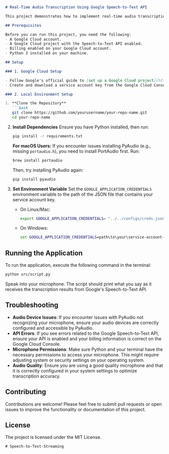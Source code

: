 
```markdown
# Real-Time Audio Transcription Using Google Speech-to-Text API

This project demonstrates how to implement real-time audio transcription using the Google Speech-to-Text API. The application captures audio from the microphone, streams it to the Google Speech API, and prints the transcription live.

## Prerequisites

Before you can run this project, you need the following:
- A Google Cloud account.
- A Google Cloud project with the Speech-to-Text API enabled.
- Billing enabled on your Google Cloud account.
- Python 3 installed on your machine.

## Setup

### 1. Google Cloud Setup

- Follow Google's official guide to [set up a Google Cloud project](https://cloud.google.com/resource-manager/docs/creating-managing-projects) and enable the Speech-to-Text API.
- Create and download a service account key from the Google Cloud Console. This key will authenticate your API requests.

### 2. Local Environment Setup

1. **Clone the Repository**
   ```bash
   git clone https://github.com/yourusername/your-repo-name.git
   cd your-repo-name
   ```

2. **Install Dependencies**
   Ensure you have Python installed, then run:
   ```bash
   pip install -r requirements.txt
   ```

   **For macOS Users:**
   If you encounter issues installing PyAudio (e.g., missing `portaudio.h`), you need to install PortAudio first. Run:
   ```bash
   brew install portaudio
   ```
   Then, try installing PyAudio again:
   ```bash
   pip install pyaudio
   ```

3. **Set Environment Variable**
   Set the `GOOGLE_APPLICATION_CREDENTIALS` environment variable to the path of the JSON file that contains your service account key.
   - On Linux/Mac:
     ```bash
     export GOOGLE_APPLICATION_CREDENTIALS= "../../configs/creds.json"
     ```
   - On Windows:
     ```cmd
     set GOOGLE_APPLICATION_CREDENTIALS=path\to\your\service-account-file.json
     ```

## Running the Application

To run the application, execute the following command in the terminal:

```bash
python src/script.py
```

Speak into your microphone. The script should print what you say as it receives the transcription results from Google's Speech-to-Text API.

## Troubleshooting

- **Audio Device Issues**: If you encounter issues with PyAudio not recognizing your microphone, ensure your audio devices are correctly configured and accessible by PyAudio.
- **API Errors**: If you see errors related to the Google Speech-to-Text API, ensure your API is enabled and your billing information is correct on the Google Cloud Console.
- **Microphone Permissions**: Make sure Python and your terminal have the necessary permissions to access your microphone. This might require adjusting system or security settings on your operating system.
- **Audio Quality**: Ensure you are using a good quality microphone and that it is correctly configured in your system settings to optimize transcription accuracy.

## Contributing

Contributions are welcome! Please feel free to submit pull requests or open issues to improve the functionality or documentation of this project.

## License

The project is licensed under the MIT License.
```
# Speech-to-Text-Streaming
